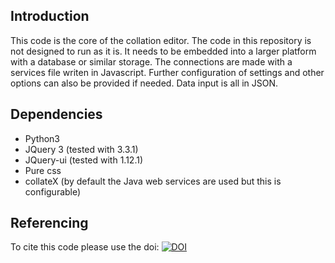 Introduction
---
This code is the core of the collation editor. The code in this repository is not designed to run as it is.
It needs to be embedded into a larger platform with a database or similar storage. The connections are made with a services file writen in Javascript. Further configuration of settings and other options can also be provided if needed. Data input is all in JSON.




Dependencies
---

- Python3
- JQuery 3 (tested with 3.3.1)
- JQuery-ui (tested with 1.12.1)
- Pure css
- collateX (by default the Java web services are used but this is configurable)


Referencing
---

To cite this code please use the doi:   [![DOI](https://zenodo.org/badge/142011800.svg)](https://zenodo.org/badge/latestdoi/142011800)
